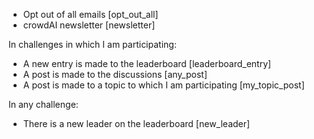 - Opt out of all emails [opt_out_all]
- crowdAI newsletter [newsletter]

In challenges in which I am participating:

- A new entry is made to the leaderboard [leaderboard_entry]
- A post is made to the discussions [any_post]
- A post is made to a topic to which I am participating  [my_topic_post]

In any challenge:

- There is a new leader on the leaderboard [new_leader]
